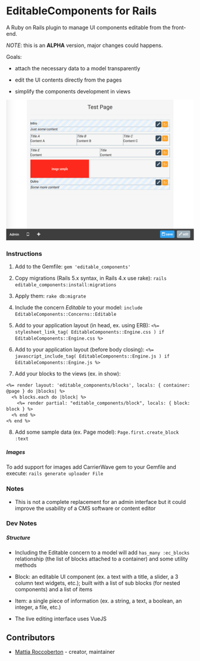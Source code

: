# EditableComponents for Rails

A Ruby on Rails plugin to manage UI components editable from the front-end.

_NOTE_: this is an **ALPHA** version, major changes could happens.

Goals:

- attach the necessary data to a model transparently

- edit the UI contents directly from the pages

- simplify the components development in views

![preview](preview.png)

### Instructions

1. Add to the Gemfile: `gem 'editable_components'`

2. Copy migrations (Rails 5.x syntax, in Rails 4.x use rake): `rails editable_components:install:migrations`

3. Apply them: `rake db:migrate`

4. Include the concern *Editable* to your model: `include EditableComponents::Concerns::Editable`

5. Add to your application layout (in head, ex. using ERB): `<%= stylesheet_link_tag( EditableComponents::Engine.css ) if EditableComponents::Engine.css %>`

6. Add to your application layout (before body closing): `<%= javascript_include_tag( EditableComponents::Engine.js ) if EditableComponents::Engine.js %>`

7. Add your blocks to the views (ex. in show):
```erb
<%= render layout: 'editable_components/blocks', locals: { container: @page } do |blocks| %>
  <% blocks.each do |block| %>
    <%= render partial: "editable_components/block", locals: { block: block } %>
  <% end %>
<% end %>
```

8. Add some sample data (ex. Page model): `Page.first.create_block :text`

##### Images

To add support for images add CarrierWave gem to your Gemfile and execute: `rails generate uploader File`

### Notes

- This is not a complete replacement for an admin interface but it could improve the usability of a CMS software or content editor

### Dev Notes

##### Structure

- Including the Editable concern to a model will add `has_many :ec_blocks` relationship (the list of blocks attached to a container) and some utility methods

- Block: an editable UI component (ex. a text with a title, a slider, a 3 column text widgets, etc.); built with a list of sub blocks (for nested components) and a list of items

- Item: a single piece of information (ex. a string, a text, a boolean, an integer, a file, etc.)

- The live editing interface uses VueJS

## Contributors

- [Mattia Roccoberton](http://blocknot.es) - creator, maintainer
